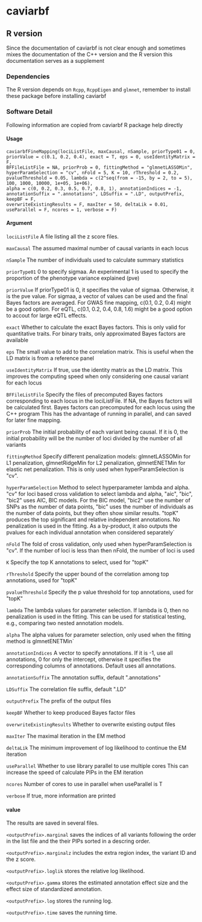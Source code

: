 # caviarbf
## R version
Since the documentation of caviarbf is not clear enough and sometimes mixes the documentation of the C++ version and the R version this documentation serves as a supplement
### Dependencies
The R version depends on `Rcpp`, `RcppEigen` and `glmnet`, remember to install these package before installing caviarbf 

### Software Detail 
Following information are copied from caviarbf R package help directly
#### Usage

    caviarbfFineMapping(lociListFile, maxCausal, nSample, priorType01 = 0, 
    priorValue = c(0.1, 0.2, 0.4), exact = T, eps = 0, useIdentityMatrix = F, 
    BFFileListFile = NA, priorProb = 0, fittingMethod = "glmnetLASSOMin", 
    hyperParamSelection = "cv", nFold = 5, K = 10, rThreshold = 0.2, 
    pvalueThreshold = 0.05, lambda = c(2^seq(from = -15, by = 2, to = 5), 100, 1000, 10000, 1e+05, 1e+06), 
    alpha = c(0, 0.2, 0.3, 0.5, 0.7, 0.8, 1), annotationIndices = -1, 
    annotationSuffix = ".annotations", LDSuffix = ".LD", outputPrefix, keepBF = F, 
    overwriteExistingResults = F, maxIter = 50, deltaLik = 0.01, 
    useParallel = F, ncores = 1, verbose = F)

#### Argument

`lociListFile` A file listing all the z score files.

`maxCausal` The assumed maximal number of causal variants in each locus

`nSample` The number of individuals used to calculate summary statistics

`priorType01` 0 to specify sigmaa. An experimental 1 is used to specify the proportion of the phenotype variance explained (pve)

`priorValue` If priorType01 is 0, it specifies the value of sigmaa. Otherwise, it is the pve value. For sigmaa, a vector of values can be used and the final Bayes factors are averaged. For GWAS fine mapping, c(0.1, 0.2, 0.4) might be a good option. For eQTL, c(0.1, 0.2, 0.4, 0.8, 1.6) might be a good option to accout for large eQTL effects.

`exact` Whether to calculate the exact Bayes factors. This is only valid for quantitative traits. For binary traits, only approximated Bayes factors are available

`eps` The small value to add to the correlation matrix. This is useful when the LD matrix is from a reference panel

`useIdentityMatrix` If true, use the identity matrix as the LD matrix. This improves the computing speed when only considering one causal variant for each locus

`BFFileListFile` Specify the files of precomputed Bayes factors corresponding to each locus in the lociListFile. If NA, the Bayes factors will be calculated first. Bayes factors can precomputed for each locus using the C++ program This has the advantage of running in parallel, and can saved for later fine mapping.

`priorProb` The initial probability of each variant being causal. If it is 0, the initial probability will be the number of loci divided by the number of all variants

`fittingMethod` Specify different penalization models: glmnetLASSOMin for L1 penalization, glmnetRidgeMin for L2 penalization, glmnetENETMin for elastic net penalization. This is only used when hyperParamSelection is "cv".

`hyperParamSelection` Method to select hyperparameter lambda and alpha. "cv" for loci based cross validation to select lambda and alpha, "aic", "bic", "bic2" uses AIC, BIC models. For the BIC model, "bic2" use the number of SNPs as the number of data points, "bic" uses the number of individuals as the number of data points, but they often show similar results. "topK" produces the top significant and relative independent annotations. No penalization is used in the fitting. As a by-product, it also outputs the pvalues for each individual annotation when considered separately`

`nFold` The fold of cross validation, only used when hyperParamSelection is "cv". If the number of loci is less than then nFold, the number of loci is used

`K` Specify the top K annotations to select, used for "topK"

`rThreshold` Specify the upper bound of the correlation among top annotations, used for "topK"

`pvalueThreshold` Specify the p value threshold for top annotations, used for "topK"

`lambda` The lambda values for parameter selection. If lambda is 0, then no penalization is used in the fitting. This can be used for statistical testing, e.g., comparing two nested annotation models.

`alpha` The alpha values for parameter selection, only used when the fitting method is glmnetENETMin`

`annotationIndices` A vector to specify annotations. If it is -1, use all annotations, 0 for only the intercept, otherwise it specifies the corresponding columns of annotations. Default uses all annotations.

`annotationSuffix` The annotation suffix, default ".annotations"

`LDSuffix` The correlation file suffix, default ".LD"

`outputPrefix` The prefix of the output files

`keepBF` Whether to keep produced Bayes factor files

`overwriteExistingResults` Whether to overwrite existing output files

`maxIter` The maximal iteration in the EM method

`deltaLik` The minimum improvement of log likelihood to continue the EM iteration

`useParallel` Whether to use library parallel to use multiple cores This can increase the speed of calculate PIPs in the EM iteration

`ncores` Number of cores to use in parallel when useParallel is T

`verbose` If true, more information are printed
 
#### value
 
The results are saved in several files.  
    
`<outputPrefix>.marginal` saves the indices of all variants following the order in the list file and the their PIPs sorted in a descring order.

`<outputPrefix>.marginalz` includes the extra region index, the variant ID and the z score.
    
`<outputPrefix>.loglik` stores the relative log likelihood.
    
`<outputPrefix>.gamma` stores the estimated annotation effect size and the effect size of standardized annotation.
    
`<outputPrefix>.log` stores the running log.
    
`<outputPrefix>.time` saves the running time.


